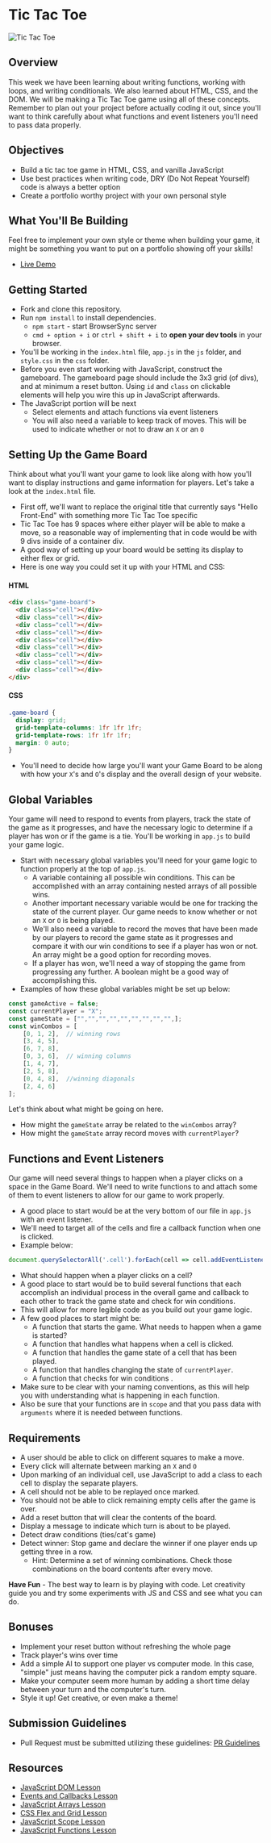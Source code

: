 # Tic Tac Toe

![Tic Tac Toe](https://vuejsexamples.com/content/images/2017/03/Tic-Tac-Toe.gif)

## Overview
This week we have been learning about writing functions, working with loops, and writing conditionals. We also learned about HTML, CSS, and the DOM. We will be making a Tic Tac Toe game using all of these concepts. Remember to plan out your project before actually coding it out, since you'll want to think carefully about what functions and event listeners you'll need to pass data properly.

## Objectives
- Build a tic tac toe game in HTML, CSS, and vanilla JavaScript
- Use best practices when writing code, DRY (Do Not Repeat Yourself) code is always a better option
- Create a portfolio worthy project with your own personal style

## What You'll Be Building
Feel free to implement your own style or theme when building your game, it might be something you want to put on a portfolio showing off your skills!
- [Live Demo](https://playtictactoe.org/)

## Getting Started

- Fork and clone this repository.
- Run `npm install` to install dependencies.
  - `npm start` - start BrowserSync server
  - `cmd + option + i` or `ctrl + shift + i` to **open your dev tools** in your browser.
- You'll be working in the `index.html` file, `app.js` in the `js` folder, and `style.css` in the `css` folder.
- Before you even start working with JavaScript, construct the gameboard. The gameboard page should include the 3x3 grid (of divs), and at minimum a reset button. Using `id` and `class` on clickable elements will help you wire this up in JavaScript afterwards.
- The JavaScript portion will be next
  - Select elements and attach functions via event listeners
  - You will also need a variable to keep track of moves. This will be used to indicate whether or not to draw an `X` or an `O`


## Setting Up the Game Board
Think about what you'll want your game to look like along with how you'll want to display instructions and game information for players. Let's take a look at the `index.html` file.
- First off, we'll want to replace the original title that currently says "Hello Front-End" with something more Tic Tac Toe specific
- Tic Tac Toe has 9 spaces where either player will be able to make a move, so a reasonable way of implementing that in code would be with 9 divs inside of a container div.
- A good way of setting up your board would be setting its display to either flex or grid.
- Here is one way you could set it up with your HTML and CSS:
#### HTML
```html
<div class="game-board">
  <div class="cell"></div>
  <div class="cell"></div>
  <div class="cell"></div>
  <div class="cell"></div>
  <div class="cell"></div>
  <div class="cell"></div>
  <div class="cell"></div>
  <div class="cell"></div>
  <div class="cell"></div>
</div>
```
#### CSS
```css
.game-board {
  display: grid;
  grid-template-columns: 1fr 1fr 1fr;
  grid-template-rows: 1fr 1fr 1fr;
  margin: 0 auto;
}
```
- You'll need to decide how large you'll want your Game Board to be along with how your `X`'s and `O`'s display and the overall design of your website.

## Global Variables
Your game will need to respond to events from players, track the state of the game as it progresses, and have the necessary logic to determine if a player has won or if the game is a tie. You'll be working in `app.js` to build your game logic.
- Start with necessary global variables you'll need for your game logic to function properly at the top of `app.js`.
  - A variable containing all possible win conditions. This can be accomplished with an array containing nested arrays of all possible wins.
  - Another important necessary variable would be one for tracking the state of the current player. Our game needs to know whether or not an `X` or `O` is being played.
  - We'll also need a variable to record the moves that have been made by our players to record the game state as it progresses and compare it with our win conditions to see if a player has won or not. An array might be a good option for recording moves.
  - If a player has won, we'll need a way of stopping the game from progressing any further. A boolean might be a good way of accomplishing this.
- Examples of how these global variables might be set up below:
```js
const gameActive = false;
const currentPlayer = "X";
const gameState = ["","","","","","","","","",];
const winCombos = [
    [0, 1, 2],  // winning rows
 	[3, 4, 5],				
 	[6, 7, 8], 
 	[0, 3, 6],  // winning columns
 	[1, 4, 7],				
 	[2, 5, 8],
 	[0, 4, 8],  //winning diagonals
 	[2, 4, 6]
];
```

Let's think about what might be going on here.
- How might the `gameState` array be related to the `winCombos` array?
- How might the `gameState` array record moves with `currentPlayer`?

## Functions and Event Listeners
Our game will need several things to happen when a player clicks on a space in the Game Board. We'll need to write functions to and attach some of them to event listeners to allow for our game to work properly.
- A good place to start would be at the very bottom of our file in `app.js` with an event listener.
- We'll need to target all of the cells and fire a callback function when one is clicked.
- Example below:
```js
document.querySelectorAll('.cell').forEach(cell => cell.addEventListener('click', someCallbackFunction));
```
- What should happen when a player clicks on a cell?
- A good place to start would be to build several functions that each accomplish an individual process in the overall game and callback to each other to track the game state and check for win conditions.
- This will allow for more legible code as you build out your game logic.
- A few good places to start might be:
  - A function that starts the game. What needs to happen when a game is started?
  - A function that handles what happens when a cell is clicked.
  - A function that handles the game state of a cell that has been played.
  - A function that handles changing the state of `currentPlayer`.
  - A function that checks for win conditions .
- Make sure to be clear with your naming conventions, as this will help you with understanding what is happening in each function.
- Also be sure that your functions are in `scope` and that you pass data with `arguments` where it is needed between functions.

## Requirements
- A user should be able to click on different squares to make a move.
- Every click will alternate between marking an `X` and `O`
- Upon marking of an individual cell, use JavaScript to add a class to each cell to display the separate players.
- A cell should not be able to be replayed once marked.
- You should not be able to click remaining empty cells after the game is over.
- Add a reset button that will clear the contents of the board.
- Display a message to indicate which turn is about to be played.
- Detect draw conditions (ties/cat's game) 
- Detect winner: Stop game and declare the winner if one player ends up getting three in a row. 
  - Hint: Determine a set of winning combinations. Check those combinations on the board contents after every move.

**Have Fun** - The best way to learn is by playing with code. Let creativity guide you and try some experiments with JS and CSS and see what you can do.

## Bonuses

- Implement your reset button without refreshing the whole page
- Track player's wins over time
- Add a simple AI to support one player vs computer mode. In this case, "simple" just means having the computer pick a random empty square.
- Make your computer seem more human by adding a short time delay between your turn and the computer's turn.
- Style it up! Get creative, or even make a theme!

## Submission Guidelines
- Pull Request must be submitted utilizing these guidelines: [PR Guidelines](https://github.com/SEI-R-1-25/Pull-Request-Template)

## Resources
- [JavaScript DOM Lesson](https://github.com/SEI-R-1-25/u1_lesson_js_dom)
- [Events and Callbacks Lesson](https://github.com/SEI-R-1-25/u1_lesson_js_events_callbacks)
- [JavaScript Arrays Lesson](https://github.com/SEI-R-1-25/u1_lesson_js_arrays)
- [CSS Flex and Grid Lesson](https://github.com/SEI-R-1-25/u1_lesson_flex_grid)
- [JavaScript Scope Lesson](https://github.com/SEI-R-1-25/u1_lesson_js_scope)
- [JavaScript Functions Lesson](https://github.com/SEI-R-1-25/u1_lesson_js_functions)
